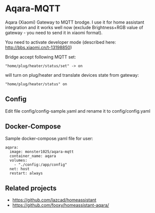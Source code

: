 # Aqara-MQTT
Aqara (Xiaomi) Gateway to MQTT brodge. 
I use it for home assistant integration and it works well now (exclude Brightness+RGB value of gateway - you need to send it in xiaomi format).

You need to activate developer mode (described here: http://bbs.xiaomi.cn/t-13198850)

Bridge accept following MQTT set:
```
"home/plug/heater/status/set" -> on 
```

will turn on plug/heater and translate devices state from gateway:
```
"home/plug/heater/status" on
```

## Config
Edit file config/config-sample.yaml and rename it to config/config.yaml

## Docker-Compose
Sample docker-compose.yaml file for user:
```
aqara:
  image: monster1025/aqara-mqtt
  container_name: aqara
  volumes:
    - "./config:/app/config"
  net: host
  restart: always
```

## Related projects
- https://github.com/lazcad/homeassistant
- https://github.com/fooxy/homeassistant-aqara/

